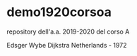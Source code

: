 # demo1920corsoa
repository dell'a.a. 2019-2020 del corso A

Edsger Wybe Dijkstra
Netherlands - 1972
